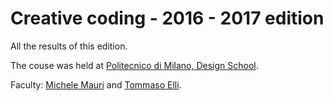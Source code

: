 # Creative coding - 2016 - 2017 edition

All the results of this edition.

The couse was held at [Politecnico di Milano, Design School](http://www.design.polimi.it/en/).

Faculty: [Michele Mauri](https://www4.ceda.polimi.it/manifesti/manifesti/controller/ricerche/RicercaPerDocentiPublic.do?evn_didattica=evento&k_doc=187232&aa=2015&lang=IT&jaf_currentWFID=main) and [Tommaso Elli](https://densitydesign.org/person/tommaso-elli/).
